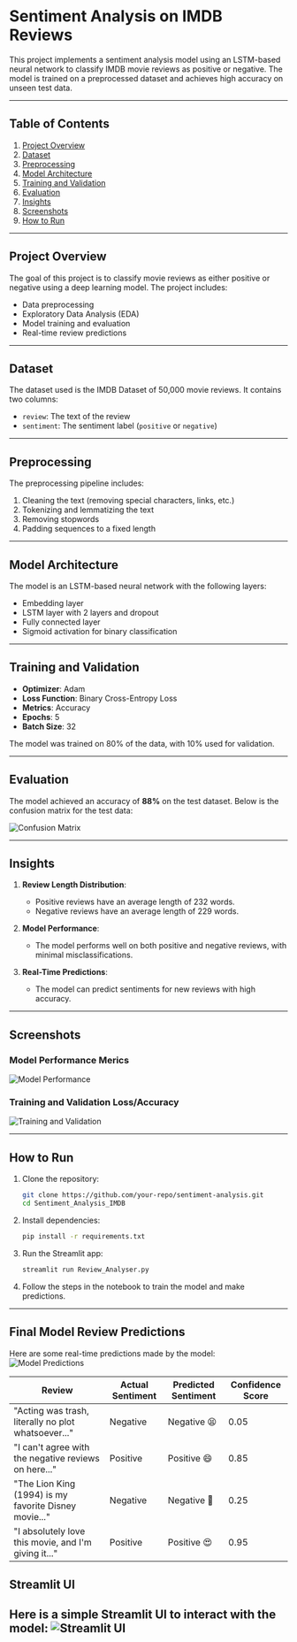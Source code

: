 # Sentiment Analysis on IMDB Reviews

This project implements a sentiment analysis model using an LSTM-based neural network to classify IMDB movie reviews as positive or negative. The model is trained on a preprocessed dataset and achieves high accuracy on unseen test data.

---

## Table of Contents
1. [Project Overview](#project-overview)
2. [Dataset](#dataset)
3. [Preprocessing](#preprocessing)
4. [Model Architecture](#model-architecture)
5. [Training and Validation](#training-and-validation)
6. [Evaluation](#evaluation)
7. [Insights](#insights)
8. [Screenshots](#screenshots)
9. [How to Run](#how-to-run)

---

## Project Overview

The goal of this project is to classify movie reviews as either positive or negative using a deep learning model. The project includes:
- Data preprocessing
- Exploratory Data Analysis (EDA)
- Model training and evaluation
- Real-time review predictions

---

## Dataset

The dataset used is the IMDB Dataset of 50,000 movie reviews. It contains two columns:
- `review`: The text of the review
- `sentiment`: The sentiment label (`positive` or `negative`)

---

## Preprocessing

The preprocessing pipeline includes:
1. Cleaning the text (removing special characters, links, etc.)
2. Tokenizing and lemmatizing the text
3. Removing stopwords
4. Padding sequences to a fixed length

---

## Model Architecture

The model is an LSTM-based neural network with the following layers:
- Embedding layer
- LSTM layer with 2 layers and dropout
- Fully connected layer
- Sigmoid activation for binary classification

---

## Training and Validation

- **Optimizer**: Adam
- **Loss Function**: Binary Cross-Entropy Loss
- **Metrics**: Accuracy
- **Epochs**: 5
- **Batch Size**: 32

The model was trained on 80% of the data, with 10% used for validation.

---

## Evaluation

The model achieved an accuracy of **88%** on the test dataset. Below is the confusion matrix for the test data:

![Confusion Matrix](Screenshots/confusion_matrix.jpg)

---

## Insights

1. **Review Length Distribution**:
    - Positive reviews have an average length of 232 words.
    - Negative reviews have an average length of 229 words.

2. **Model Performance**:
    - The model performs well on both positive and negative reviews, with minimal misclassifications.

3. **Real-Time Predictions**:
    - The model can predict sentiments for new reviews with high accuracy.

---

## Screenshots

### Model Performance Merics
![Model Performance](screenshots/metrics.jpg)

### Training and Validation Loss/Accuracy
![Training and Validation](screenshots/training_validation.jpg)

---

## How to Run

1. Clone the repository:
    ```bash
    git clone https://github.com/your-repo/sentiment-analysis.git
    cd Sentiment_Analysis_IMDB
    ```

2. Install dependencies:
    ```bash
    pip install -r requirements.txt
    ```

3. Run the Streamlit app:
    ```bash
    streamlit run Review_Analyser.py
    ```

4. Follow the steps in the notebook to train the model and make predictions.

---

## Final Model Review Predictions

Here are some real-time predictions made by the model:
![Model Predictions](screenshots/model_predictions.jpg)

| Review | Actual Sentiment | Predicted Sentiment | Confidence Score |
|--------|------------------|---------------------|------------------|
| "Acting was trash, literally no plot whatsoever..." | Negative | Negative 😫 | 0.05 |
| "I can't agree with the negative reviews on here..." | Positive | Positive 😄 | 0.85 |
| "The Lion King (1994) is my favorite Disney movie..." | Negative | Negative 😤 | 0.25 |
| "I absolutely love this movie, and I'm giving it..." | Positive | Positive 😍 | 0.95 |

## Streamlit UI
Here is a simple Streamlit UI to interact with the model:
![Streamlit UI](screenshots/UI.jpg)
---